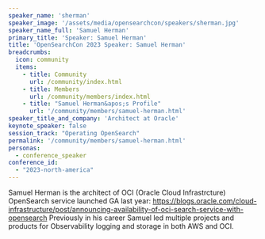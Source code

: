 ```yaml
---
speaker_name: 'sherman'
speaker_image: '/assets/media/opensearchcon/speakers/sherman.jpg'
speaker_name_full: 'Samuel Herman'
primary_title: 'Speaker: Samuel Herman'
title: 'OpenSearchCon 2023 Speaker: Samuel Herman'
breadcrumbs:
  icon: community
  items:
    - title: Community
      url: /community/index.html
    - title: Members
      url: /community/members/index.html
    - title: "Samuel Herman&apos;s Profile"
      url: '/community/members/samuel-herman.html'
speaker_title_and_company: 'Architect at Oracle'
keynote_speaker: false
session_track: "Operating OpenSearch"
permalink: '/community/members/samuel-herman.html'
personas:
  - conference_speaker
conference_id:
  - "2023-north-america"
---
```


Samuel Herman is the architect of OCI (Oracle Cloud Infrastrcture) OpenSearch service launched GA last year: https://blogs.oracle.com/cloud-infrastructure/post/announcing-availability-of-oci-search-service-with-opensearch Previously in his career Samuel led multiple projects and products for Observability logging and storage in both AWS and OCI.


